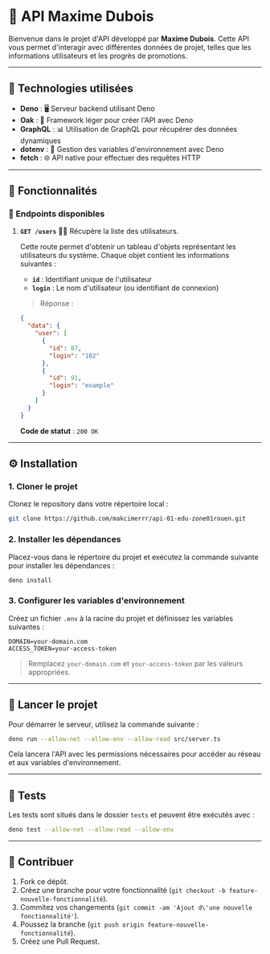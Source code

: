 # 🚀 API Maxime Dubois

Bienvenue dans le projet d'API développé par **Maxime Dubois**. Cette API vous permet d'interagir avec différentes
données de projet, telles que les informations utilisateurs et les progrès de promotions.

---

## 🔧 Technologies utilisées

- **Deno** : 🖥 Serveur backend utilisant Deno
- **Oak** : 🚂 Framework léger pour créer l'API avec Deno
- **GraphQL** : 📊 Utilisation de GraphQL pour récupérer des données dynamiques
- **dotenv** : 🌱 Gestion des variables d'environnement avec Deno
- **fetch** : 🌐 API native pour effectuer des requêtes HTTP

---

## 🌟 Fonctionnalités

### 📜 Endpoints disponibles

1. **`GET /users`**
   🧑‍💼 Récupère la liste des utilisateurs.

   Cette route permet d'obtenir un tableau d'objets représentant les utilisateurs du système. Chaque objet contient les
   informations suivantes :

   - **`id`** : Identifiant unique de l'utilisateur
   - **`login`** : Le nom d'utilisateur (ou identifiant de connexion)

   > Réponse :
   ```json
   {
     "data": {
       "user": [
         {
           "id": 87,
           "login": "102"
         },
         {
           "id": 91,
           "login": "example"
         }
       ]
     }
   }
   ```
   **Code de statut** : `200 OK`

---

## ⚙️ Installation

### 1. Cloner le projet

Clonez le repository dans votre répertoire local :

```bash
git clone https://github.com/makcimerrr/api-01-edu-zone01rouen.git
```

### 2. Installer les dépendances

Placez-vous dans le répertoire du projet et exécutez la commande suivante pour installer les dépendances :

```bash
deno install
```

### 3. Configurer les variables d'environnement

Créez un fichier `.env` à la racine du projet et définissez les variables suivantes :

```
DOMAIN=your-domain.com
ACCESS_TOKEN=your-access-token
```

> Remplacez `your-domain.com` et `your-access-token` par les valeurs appropriées.

---

## 🚀 Lancer le projet

Pour démarrer le serveur, utilisez la commande suivante :

```bash
deno run --allow-net --allow-env --allow-read src/server.ts
```

Cela lancera l'API avec les permissions nécessaires pour accéder au réseau et aux variables d'environnement.

---

## 📝 Tests

Les tests sont situés dans le dossier `tests` et peuvent être exécutés avec :

```bash
deno test --allow-net --allow-read --allow-env
```

---

## 🤝 Contribuer

1. Fork ce dépôt.
2. Créez une branche pour votre fonctionnalité (`git checkout -b feature-nouvelle-fonctionnalité`).
3. Commitez vos changements (`git commit -am 'Ajout d\'une nouvelle fonctionnalité'`).
4. Poussez la branche (`git push origin feature-nouvelle-fonctionnalité`).
5. Créez une Pull Request.